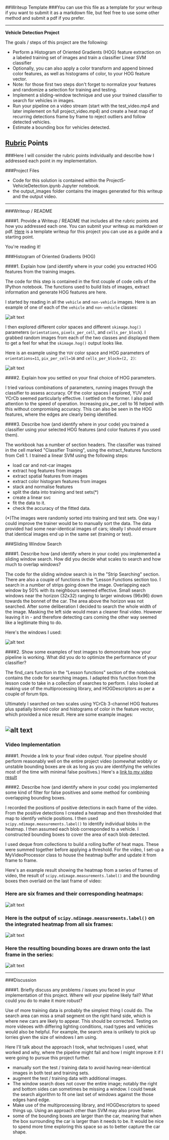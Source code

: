 ##Writeup Template
###You can use this file as a template for your writeup if you want to submit it as a markdown file, but feel free to use some other method and submit a pdf if you prefer.

---

**Vehicle Detection Project**

The goals / steps of this project are the following:

* Perform a Histogram of Oriented Gradients (HOG) feature extraction on a labeled training set of images and train a classifier Linear SVM classifier
* Optionally, you can also apply a color transform and append binned color features, as well as histograms of color, to your HOG feature vector. 
* Note: for those first two steps don't forget to normalize your features and randomize a selection for training and testing.
* Implement a sliding-window technique and use your trained classifier to search for vehicles in images.
* Run your pipeline on a video stream (start with the test_video.mp4 and later implement on full project_video.mp4) and create a heat map of recurring detections frame by frame to reject outliers and follow detected vehicles.
* Estimate a bounding box for vehicles detected.

[//]: # (Image References)
[image1]: ./output_images/01_car_not_car.PNG
[image2]: ./examples/HOG_example.jpg
[image3]: ./examples/sliding_windows.jpg
[image4]: ./examples/sliding_window.jpg
[image5]: ./examples/bboxes_and_heat.png
[image6]: ./examples/labels_map.png
[image7]: ./examples/output_bboxes.png
[video1]: ./project_video.mp4

## [Rubric](https://review.udacity.com/#!/rubrics/513/view) Points
###Here I will consider the rubric points individually and describe how I addressed each point in my implementation.  

###Project Files
- Code for this solution is contained within the Project5-VehicleDetection.ipynb Jupyter notebook.
- the output_images folder contains the images generated for this writeup and the output video.

---
###Writeup / README

####1. Provide a Writeup / README that includes all the rubric points and how you addressed each one.  You can submit your writeup as markdown or pdf.  [Here](https://github.com/udacity/CarND-Vehicle-Detection/blob/master/writeup_template.md) is a template writeup for this project you can use as a guide and a starting point.  

You're reading it!

###Histogram of Oriented Gradients (HOG)

####1. Explain how (and identify where in your code) you extracted HOG features from the training images.

The code for this step is contained in the first couple of code cells of the IPython notebook. The functions used to build lists of images, extract information and generate HOG features are here. 

I started by reading in all the `vehicle` and `non-vehicle` images.  Here is an example of one of each of the `vehicle` and `non-vehicle` classes:

![alt text][image1]

I then explored different color spaces and different `skimage.hog()` parameters (`orientations`, `pixels_per_cell`, and `cells_per_block`).  I grabbed random images from each of the two classes and displayed them to get a feel for what the `skimage.hog()` output looks like.

Here is an example using the `YUV` color space and HOG parameters of `orientations=11`, `pix_per_cell=16` and `cells_per_block=(2, 2)`:


![alt text][image2]

####2. Explain how you settled on your final choice of HOG parameters.

I tried various combinations of parameters, running images through the classifier to assess accuracy. Of the color spaces I explored, YUV and YCrCb seemed particularly effective. I settled on the former. I also paid attention to the speed of operation. Increasing pix_per_cell to 16 helped with this without compromising accuracy. This can also be seen in the HOG features, where the edges are clearly being identified.

####3. Describe how (and identify where in your code) you trained a classifier using your selected HOG features (and color features if you used them).

The workbook has a number of section headers. The classifier was trained in the cell marked "Classifier Training", using the extract_features functions from Cell 1.
I trained a linear SVM using the following steps:
- load car and not-car images
- extract hog features from images
- extract spatial features from images
- extract color histogram features from images
- stack and normalise features
- split the data into training and test sets(*)
- create a linear svc
- fit the data to it.
- check the accuracy of the fitted data.

(*)The images were randomly sorted into training and test sets. One way I could improve the trainer would be to manually sort the data. The data provided had some near-identical images of cars; ideally I should ensure that identical images end up in the same set (training or test). 

###Sliding Window Search

####1. Describe how (and identify where in your code) you implemented a sliding window search.  How did you decide what scales to search and how much to overlap windows?

The code for the  sliding window search is in the "Strip Searching" section. There are also a couple of functions in the "Lesson Functions section too.
I search in a number of strips going down the image. Overlapping each window by 50% with its neighbours seemed effective.
Small search windows near the horizon (32x32) ranging to larger windows (96x96) down towards the bonnet of the car. The area above the horizon was not searched.
After some deliberation I decided to search the whole width of the image. Masking the left side would mean a cleaner final video. However leaving it in - and therefore detecting cars coming the other way seemed like a legitimate thing to do.

Here's the windows I used:

![alt text][image3]

####2. Show some examples of test images to demonstrate how your pipeline is working.  What did you do to optimize the performance of your classifier?

The find_cars function in the "Lesson functions" section of the notebook contains the code for searching images. I adapted this function from the lesson code to take in a collection of searches to perform. I also looked at making use of the multiprocessing library, and HOGDescriptors as per a couple of forum tips.

Ultimately I searched on two scales using YCrCb 3-channel HOG features plus spatially binned color and histograms of color in the feature vector, which provided a nice result.  Here are some example images:

![alt text][image4]
---

### Video Implementation

####1. Provide a link to your final video output.  Your pipeline should perform reasonably well on the entire project video (somewhat wobbly or unstable bounding boxes are ok as long as you are identifying the vehicles most of the time with minimal false positives.)
Here's a [link to my video result](./output_videos/project_video.mp4)


####2. Describe how (and identify where in your code) you implemented some kind of filter for false positives and some method for combining overlapping bounding boxes.

I recorded the positions of positive detections in each frame of the video.  From the positive detections I created a heatmap and then thresholded that map to identify vehicle positions.  I then used `scipy.ndimage.measurements.label()` to identify individual blobs in the heatmap.  I then assumed each blob corresponded to a vehicle.  I constructed bounding boxes to cover the area of each blob detected. 

I used deque from collections to build a rolling buffer of heat maps. These were summed together before applying a threshold. For the video, I set-up a MyVideoProcessor class to house the heatmap buffer and update it from frame to frame.

Here's an example result showing the heatmap from a series of frames of video, the result of `scipy.ndimage.measurements.label()` and the bounding boxes then overlaid on the last frame of video:

### Here are six frames and their corresponding heatmaps:

![alt text][image5]

### Here is the output of `scipy.ndimage.measurements.label()` on the integrated heatmap from all six frames:
![alt text][image6]

### Here the resulting bounding boxes are drawn onto the last frame in the series:
![alt text][image7]



---

###Discussion

####1. Briefly discuss any problems / issues you faced in your implementation of this project.  Where will your pipeline likely fail?  What could you do to make it more robust?

Use of more training data is probably the simplest thing I could do. The search area can miss a small segment on the right hand side, which is where new cars are likely to appear. This should be corrected. Testing on more videoes with differing lighting conditions, road types and vehicles would also be helpful. For example, the search area is unlikely to pick up lorries given the size of windows I am using. 

Here I'll talk about the approach I took, what techniques I used, what worked and why, where the pipeline might fail and how I might improve it if I were going to pursue this project further.  

- manually sort the test / training data to avoid having near-identical images in both test and training sets.
- augment the test / training data with additional images.
- The window search does not cover the entire image; notably the right and bottom sides can sometimes be missing a window. I could tweak the search algorithm to fit one last set of windows against the those edges hand edge.
- Make use of the multiprocessing library, and HOGDescriptors to speed things up. Using an approach other than SVM may also prove faster.
- some of the bounding boxes are larger than the car, meaning that when the box surrounding the car is larger than it needs to be. It would be nice to spend more time exploring this space so as to better capture the car shape.
